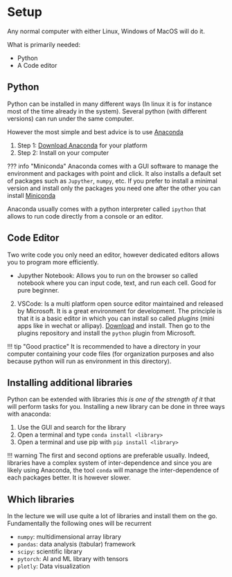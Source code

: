 # Setup

Any normal computer with either Linux, Windows of MacOS will do it.

What is primarily needed:

* Python
* A Code editor


## Python

Python can be installed in many different ways (In linux it is for instance most of the time already in the system).
Several python (with different versions) can run under the same computer.

However the most simple and best advice is to use [Anaconda](https://www.anaconda.com/)


1. Step 1: [Download Anaconda](https://www.anaconda.com/download) for your platform
2. Step 2: Install on your computer

??? info "Miniconda"
    Anaconda comes with a GUI software to manage the environment and packages with point and click. It also installs a default set of packages such as `Jupyther`, `numpy`, etc.
    If you prefer to install a minimal version and install only the packages you need one after the other you can install [Miniconda](https://docs.anaconda.com/free/miniconda/index.html)

Anaconda usually comes with a python interpreter called `ipython` that allows to run code directly from a console or an editor.

## Code Editor

Two write code you only need an editor, however dedicated editors allows you to program more efficiently.

* Jupyther Notebook:
    Allows you to run on the browser so called notebook where you can input code, text, and run each cell.
    Good for pure beginner.
2. VSCode:
    Is a multi platform open source editor maintained and released by Microsoft.
    It is a great environment for development.
    The principle is that it is a basic editor in which you can install so called *plugins* (mini apps like in wechat or allipay).
    [Download](https://code.visualstudio.com/Download) and install.
    Then go to the plugins repository and install the `python` plugin from Microsoft.
    

!!! tip "Good practice"
    It is recommended to have a directory in your computer containing your code files (for organization purposes and also because python will run as environment in this directory).


## Installing additional libraries

Python can be extended with libraries *this is one of the strength of it* that will perform tasks for you.
Installing a new library can be done in three ways with anaconda:

1. Use the GUI and search for the library
2. Open a terminal and type `conda install <library>`
3. Open a terminal and use pip with `pip install <library>`

!!! warning
    The first and second options are preferable usually.
    Indeed, libraries have a complex system of inter-dependence and since you are likely using Anaconda, the tool `conda` will manage the inter-dependence of each packages better.
    It is however slower.


## Which libraries

In the lecture we will use quite a lot of libraries and install them on the go.
Fundamentally the following ones will be recurrent

* `numpy`: multidimensional array library
* `pandas`: data analysis (tabular) framework 
* `scipy`: scientific library
* `pytorch`: AI and ML library with tensors
* `plotly`: Data visualization
    

